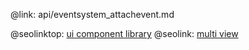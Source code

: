 @link: api/eventsystem_attachevent.md

@seolinktop: [ui component library](https://webix.com)
@seolink: [multi view](https://webix.com/widget/multiview/)